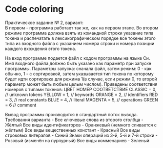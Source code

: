 # Code coloring
Практическое задание № 2, вариант:  
В первом - программа работает так же, как на первом этапе. Во втором режиме программа должна взять из командной строки указание типа токена и распечатать в лексикографическом порядке все токены этого типа из входного файла с указанием номера строки и номера позиции каждого вхождения этого токена.

На вход программе подается файл с кодом программы на языке Си. Имя входного файла должно быть указано как параметр при запуске программы.
Параметры запуска: сначала файл, затем режим: 0 - как обычно, 1 - с сортировкой, затем указывается тип токена по которому будет идти сортировка для режима 1(в случае, если режим 0, то второй параметр может быть любым целым числом). Приведены соответствия номеров с типами токенов:
ЦВЕТ     НОМЕР   СООТВЕТСТВИЕ
CLASSIC = 0, // unknown tokens
YELLOW = 1, // keywords
ORANGE = 2, // identifiers
RED = 3, // real constants
BLUE = 4, // literal
MAGENTA = 5, // operations
GREEN = 6 // comment

Вывод программы производится в стандартный поток вывода.
Требования варианта - 
Все ключевые слова из второго столбца - Жёлтый
Все виды идентификаторов - Оранжевый (немного сливается с жёлтым)
Все виды вещественных констант - Красный
Все виды строковых литералов - Синий
Знаки операций из 3-й, 5-й и 7-й строки - Розовый (изменён на пурпурный)
Все виды комменариев - Зеленый
